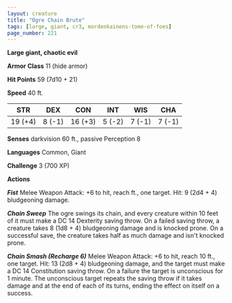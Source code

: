 ```yaml
---
layout: creature
title: "Ogre Chain Brute"
tags: [large, giant, cr3, mordenkainens-tome-of-foes]
page_number: 221
---
```


**Large giant, chaotic evil**

**Armor Class** 11 (hide armor)

**Hit Points** 59  (7d10 + 21)

**Speed** 40 ft.

|   STR   |   DEX   |   CON   |   INT   |   WIS   |   CHA   |
|:-------:|:-------:|:-------:|:-------:|:-------:|:-------:|
| 19 (+4) | 8 (-1) | 16 (+3) | 5 (-2) | 7 (-1) | 7 (-1) |

**Senses** darkvision 60 ft., passive Perception 8

**Languages** Common, Giant

**Challenge** 3 (700 XP)

**Actions**

***Fist*** Melee Weapon Attack: +6 to hit, reach ft., one target. Hit: 9 (2d4 + 4) bludgeoning damage.

***Chain Sweep*** The ogre swings its chain, and every creature within 10 feet of it must make a DC 14 Dexterity saving throw. On a failed saving throw, a creature takes 8 (1d8 + 4) bludgeoning damage and is knocked prone. On a successful save, the creature takes half as much damage and isn't knocked prone.

***Chain Smash (Recharge 6)*** Melee Weapon Attack: +6 to hit, reach 10 ft., one target. Hit: 13 (2d8 + 4) bludgeoning damage, and the target must make a DC 14 Constitution saving throw. On a failure the target is unconscious for 1 minute. The unconscious target repeats the saving throw if it takes damage and at the end of each of its turns, ending the effect on itself on a success.